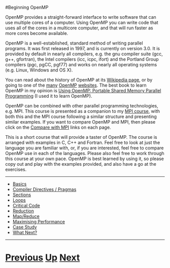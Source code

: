 #Beginning OpenMP

OpenMP provides a straight-forward interface to write software that can use 
multiple cores of a computer. Using OpenMP you can write code that uses all 
of the cores in a multicore computer, and that will run faster as more cores 
become available.

OpenMP is a well-established, standard method of writing parallel programs. 
It was first released in 1997, and is currently on version 3.0. It is provided 
by default in nearly all compilers, e.g. the gnu compiler suite (gcc, g++, gfortran), 
the Intel compilers (icc, icpc, ifort) and the Portland Group compilers 
(pgc, pgCC, pgf77) and works on nearly all operating systems (e.g. Linux, Windows and OS X).

You can read about the history of OpenMP at its 
[Wikipedia page](http://en.wikipedia.org/wiki/OpenMP), 
or by going to one of the 
[many](http://www.openmp.org/)
[OpenMP](http://www.nersc.gov/nusers/help/tutorials/openmp/)
[websites](http://www.compunity.org/). 
The best book to learn OpenMP in my opinion is 
[Using OpenMP: Portable Shared Memory Parallel Programming](http://www.amazon.co.uk/Using-OpenMP-Programming-Computation-Engineering/dp/0262533022/ref=sr_1_1?ie=UTF8&s=books&qid=1256806054&sr=8-1)
(I used it to learn OpenMP).

OpenMP can be combined with other parallel programming technologies, e.g. MPI. 
This course is presented as a companion to my [MPI course](../beginning_mpi/README.md), 
with both this and the MPI course following a similar structure and 
presenting similar examples. If you want to compare OpenMP and MPI, 
then please click on the [Compare with MPI](../beginning_mpi/README.md) links on each page.

This is a short course that will provide a taster of OpenMP. The course is arranged 
with examples in C, C++ and Fortran. Feel free to look at just the language you 
are familiar with, or, if you are interested, feel free to compare OpenMP use 
in each of the languages. Please also feel free to work through this course at 
your own pace. OpenMP is best learned by using it, so please copy out and play 
with the examples provided, and also have a go at the exercises.

***

* [Basics](basics.md)
* [Compiler Directives / Pragmas](directives.md)
* [Sections](sections.md)
* [Loops](loops.md)
* [Critical Code](critical.md)
* [Reduction](reduction.md)
* [Map/Reduce](mapreduce.md)
* [Maximising Performance](performance.md)
* [Case Study](casestudy.md)
* [What Next?](whatnext.md)

***

# [Previous](../main/courses.md) [Up](../main/courses.md) [Next](basics.md) 
